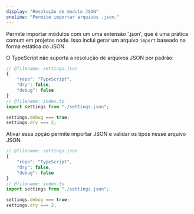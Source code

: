 ```yaml
---
display: "Resolução de módulo JSON"
oneline: "Permite importar arquivos .json."
---
```


Permite importar módulos com um uma extensão '.json', que é uma prática comum em projetos node. Isso inclui gerar um arquivo `import`  baseado na forma estática do JSON.

O TypeScript não suporta a resolução de arquivos JSON por padrão:

```ts
// @filename: settings.json
{
    "repo": "TypeScript",
    "dry": false,
    "debug": false
}
// @filename: index.ts
import settings from "./settings.json";

settings.debug === true;
settings.dry === 2;
```

Ativar essa opção permite importar JSON e validar os tipos nesse arquivo JSON.

```ts
// @filename: settings.json
{
    "repo": "TypeScript",
    "dry": false,
    "debug": false
}
// @filename: index.ts
import settings from "./settings.json";

settings.debug === true;
settings.dry === 2;
```